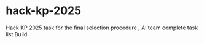                                                                       
# hack-kp-2025
Hack KP 2025 task for the final selection procedure , AI team complete task list Build 
